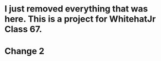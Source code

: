 # I just removed everything that was here. This is a project for WhitehatJr Class 67. 

# Change 2

